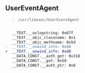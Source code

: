 ## UserEventAgent

> `/usr/libexec/UserEventAgent`

```diff

   __TEXT.__oslogstring: 0x67f
   __TEXT.__objc_classname: 0x1
   __TEXT.__objc_methname: 0x5d
-  __TEXT.__unwind_info: 0xd8
+  __TEXT.__unwind_info: 0xd0
   __DATA_CONST.__auth_got: 0x318
   __DATA_CONST.__got: 0x58
   __DATA_CONST.__auth_ptr: 0x8

```
